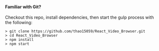 
#### Familiar with Git?
Checkout this repo, install dependencies, then start the gulp process with the following:

```
> git clone https://github.com/thao15059/React_Video_Browser.git
> cd React_Video_Browser
> npm install
> npm start
```
